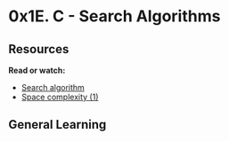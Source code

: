 # 0x1E. C - Search Algorithms

## Resources

**Read or watch:**

* [Search algorithm](https://www.en.wikipedia.org/wiki/Search_algorithm)
* [Space complexity (1)](https://www.geeksforgeeks.org/g-fact-86/)

## General Learning
